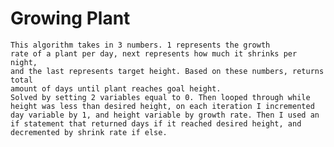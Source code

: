 # Growing Plant
	This algorithm takes in 3 numbers. 1 represents the growth
	rate of a plant per day, next represents how much it shrinks per night, 		
	and the last represents target height. Based on these numbers, returns 	total 
	amount of days until plant reaches goal height. 
	Solved by setting 2 variables equal to 0. Then looped through while
	height was less than desired height, on each iteration I incremented
	day variable by 1, and height variable by growth rate. Then I used an 
	if statement that returned days if it reached desired height, and 		
	decremented by shrink rate if else.

